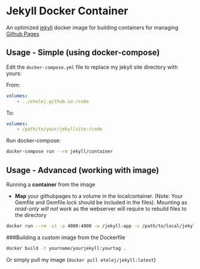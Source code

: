 # Jekyll Docker Container

An optimized [jekyll]("http://jekyllrb.com") docker image for building containers for managing [Github Pages]("https://pages.github.com") 

## Usage - Simple (using **docker-compose**) 

Edit the `docker-compose.yml` file to replace my jekyll site directory with yours:

From:

```yml
volumes:
    - ../etelej.github.io:/code
```

To:

```yml
volumes:
    - /path/to/your/jekyllsite:/code
```

Run docker-compose:

```bash
docker-compose run --rm jekyll/container
```


## Usage - Advanced (working with image)
Running a **container** from the image
   - **Map** your githubpages to a volume in the localcontainer. (Note: Your Gemfile and Gemfile.lock should be included in the files). Mounting as *read-only will not work* as the webserver will require to rebuild files to the directory

```bash
docker run --rm -it -p 4000:4000 -w /jekyll-app -v /path/to/local/jekyll-site:/jekyll-app etelej/jekyll bundle exec jekyll serve
```


###Building a custom image from the Dockerfile

```bash
docker build -t yourname/yourjekyll:yourtag . 
```

Or simply pull my image (`docker pull etelej/jekyll:latest`)
